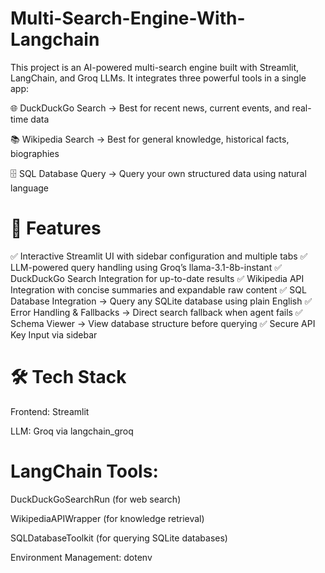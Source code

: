 # Multi-Search-Engine-With-Langchain
This project is an AI-powered multi-search engine built with Streamlit, LangChain, and Groq LLMs.
It integrates three powerful tools in a single app:

🌐 DuckDuckGo Search → Best for recent news, current events, and real-time data

📚 Wikipedia Search → Best for general knowledge, historical facts, biographies

🗄️ SQL Database Query → Query your own structured data using natural language

# 🚀 Features

✅ Interactive Streamlit UI with sidebar configuration and multiple tabs
✅ LLM-powered query handling using Groq’s llama-3.1-8b-instant
✅ DuckDuckGo Search Integration for up-to-date results
✅ Wikipedia API Integration with concise summaries and expandable raw content
✅ SQL Database Integration → Query any SQLite database using plain English
✅ Error Handling & Fallbacks → Direct search fallback when agent fails
✅ Schema Viewer → View database structure before querying
✅ Secure API Key Input via sidebar

# 🛠️ Tech Stack

Frontend: Streamlit

LLM: Groq
 via langchain_groq

# LangChain Tools:

 DuckDuckGoSearchRun (for web search)

 WikipediaAPIWrapper (for knowledge retrieval)

 SQLDatabaseToolkit (for querying SQLite databases)

 Environment Management: dotenv
